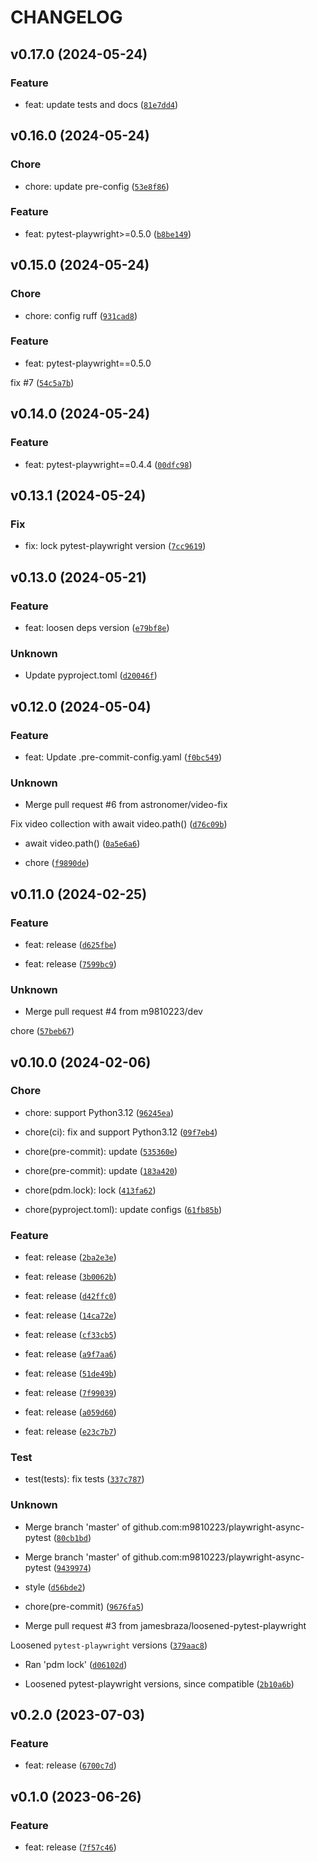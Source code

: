 # CHANGELOG



## v0.17.0 (2024-05-24)

### Feature

* feat: update tests and docs ([`81e7dd4`](https://github.com/m9810223/playwright-async-pytest/commit/81e7dd41d7b129964338ed7359dded6a886e0a6f))


## v0.16.0 (2024-05-24)

### Chore

* chore: update pre-config ([`53e8f86`](https://github.com/m9810223/playwright-async-pytest/commit/53e8f869589abea02f96e400e7618bb2d26e5143))

### Feature

* feat: pytest-playwright&gt;=0.5.0 ([`b8be149`](https://github.com/m9810223/playwright-async-pytest/commit/b8be1498ecd1cb8ff71cc31d3367b3d506273be1))


## v0.15.0 (2024-05-24)

### Chore

* chore: config ruff ([`931cad8`](https://github.com/m9810223/playwright-async-pytest/commit/931cad8324e0146bed0811bd2ed4e56f4b31b20b))

### Feature

* feat: pytest-playwright==0.5.0

fix #7 ([`54c5a7b`](https://github.com/m9810223/playwright-async-pytest/commit/54c5a7b1dd48020eacb002118adb52182d9b50ea))


## v0.14.0 (2024-05-24)

### Feature

* feat: pytest-playwright==0.4.4 ([`00dfc98`](https://github.com/m9810223/playwright-async-pytest/commit/00dfc98adece5e028007bea7534b98c50aaefc2c))


## v0.13.1 (2024-05-24)

### Fix

* fix: lock pytest-playwright version ([`7cc9619`](https://github.com/m9810223/playwright-async-pytest/commit/7cc96195ddf51df8e904dba737a39e18b48e51e3))


## v0.13.0 (2024-05-21)

### Feature

* feat: loosen deps version ([`e79bf8e`](https://github.com/m9810223/playwright-async-pytest/commit/e79bf8e8fd8482fc4f371c0fd12f941192c0bd36))

### Unknown

* Update pyproject.toml ([`d20046f`](https://github.com/m9810223/playwright-async-pytest/commit/d20046f32934d326fe3ecc79a6fb1e01fc465d75))


## v0.12.0 (2024-05-04)

### Feature

* feat: Update .pre-commit-config.yaml ([`f0bc549`](https://github.com/m9810223/playwright-async-pytest/commit/f0bc54918c5ed82c4a636ba90e4258adee064548))

### Unknown

* Merge pull request #6 from astronomer/video-fix

Fix video collection with await video.path() ([`d76c09b`](https://github.com/m9810223/playwright-async-pytest/commit/d76c09b11981a7c9079e16a127719a0cee018960))

* await video.path() ([`0a5e6a6`](https://github.com/m9810223/playwright-async-pytest/commit/0a5e6a62373e046ec9bd237ca83f3e85e5929d42))

* chore ([`f9890de`](https://github.com/m9810223/playwright-async-pytest/commit/f9890de71fbb342b8ff0d72cd3e3d4263e88fdca))


## v0.11.0 (2024-02-25)

### Feature

* feat: release ([`d625fbe`](https://github.com/m9810223/playwright-async-pytest/commit/d625fbe9a1213358bf4bef7472f086e9c938e989))

* feat: release ([`7599bc9`](https://github.com/m9810223/playwright-async-pytest/commit/7599bc9839b647c3d8ed7615626aefd767733704))

### Unknown

* Merge pull request #4 from m9810223/dev

chore ([`57beb67`](https://github.com/m9810223/playwright-async-pytest/commit/57beb67d7f662fd483ab01448a6ebef5c7512810))


## v0.10.0 (2024-02-06)

### Chore

* chore: support Python3.12 ([`96245ea`](https://github.com/m9810223/playwright-async-pytest/commit/96245ea78190049fd34eb56b8b543b8e04f4d03c))

* chore(ci): fix and support Python3.12 ([`09f7eb4`](https://github.com/m9810223/playwright-async-pytest/commit/09f7eb4601f83ed0a14ee608676166f39820cd40))

* chore(pre-commit): update ([`535360e`](https://github.com/m9810223/playwright-async-pytest/commit/535360eaeb1189d4d55690a77ff9306ad118c425))

* chore(pre-commit): update ([`183a420`](https://github.com/m9810223/playwright-async-pytest/commit/183a420e3e1a128060fb708cd166df5e29ba5dc5))

* chore(pdm.lock): lock ([`413fa62`](https://github.com/m9810223/playwright-async-pytest/commit/413fa624df9e7a62fc6e360ba4ae8c2c6293ad74))

* chore(pyproject.toml): update configs ([`61fb85b`](https://github.com/m9810223/playwright-async-pytest/commit/61fb85b17e13fe68c7dbc70d65ce1c6f6a274cb4))

### Feature

* feat: release ([`2ba2e3e`](https://github.com/m9810223/playwright-async-pytest/commit/2ba2e3ec1b92addf295b2a0968c0939a0c39a8d4))

* feat: release ([`3b0062b`](https://github.com/m9810223/playwright-async-pytest/commit/3b0062bdbbe2636728824213ec659c5097474d5f))

* feat: release ([`d42ffc0`](https://github.com/m9810223/playwright-async-pytest/commit/d42ffc0d5d008151fd3150c2d6faaae4f0e3367b))

* feat: release ([`14ca72e`](https://github.com/m9810223/playwright-async-pytest/commit/14ca72e657443da9fea8c197a9feba50c17016a8))

* feat: release ([`cf33cb5`](https://github.com/m9810223/playwright-async-pytest/commit/cf33cb56f17bef089ad8ce6bebd51ec848792054))

* feat: release ([`a9f7aa6`](https://github.com/m9810223/playwright-async-pytest/commit/a9f7aa69e0b309289996e7d565c18f7dc8f2507d))

* feat: release ([`51de49b`](https://github.com/m9810223/playwright-async-pytest/commit/51de49b75b4ae2df3547a0ed87740e606364ce75))

* feat: release ([`7f99039`](https://github.com/m9810223/playwright-async-pytest/commit/7f99039ab93fcede6c4a9a8e43808bc7801161aa))

* feat: release ([`a059d60`](https://github.com/m9810223/playwright-async-pytest/commit/a059d60b51491f870e6f5a0a0bd50d37217e68aa))

* feat: release ([`e23c7b7`](https://github.com/m9810223/playwright-async-pytest/commit/e23c7b7ae1a7ce1829b78b120f97f33263d0b466))

### Test

* test(tests): fix tests ([`337c787`](https://github.com/m9810223/playwright-async-pytest/commit/337c787609ac8a54f3bcdbfdec4381807ac074b6))

### Unknown

* Merge branch &#39;master&#39; of github.com:m9810223/playwright-async-pytest ([`80cb1bd`](https://github.com/m9810223/playwright-async-pytest/commit/80cb1bd5270dff15c8075f0b65719fe4e71987ea))

* Merge branch &#39;master&#39; of github.com:m9810223/playwright-async-pytest ([`9439974`](https://github.com/m9810223/playwright-async-pytest/commit/9439974ad2eab1c0fc167ed72337cd8c151779c2))

* style ([`d56bde2`](https://github.com/m9810223/playwright-async-pytest/commit/d56bde290160f3e63babe7c8f764a2f2814e4211))

* chore(pre-commit) ([`9676fa5`](https://github.com/m9810223/playwright-async-pytest/commit/9676fa58904c88568f9185666c6877dd4dbc8184))

* Merge pull request #3 from jamesbraza/loosened-pytest-playwright

Loosened `pytest-playwright` versions ([`379aac8`](https://github.com/m9810223/playwright-async-pytest/commit/379aac8aaa109b66b6acf775185b80a7cc13e988))

* Ran &#39;pdm lock&#39; ([`d06102d`](https://github.com/m9810223/playwright-async-pytest/commit/d06102da5e2665b854b0d8e1e33587d51ef0da82))

* Loosened pytest-playwright versions, since compatible ([`2b10a6b`](https://github.com/m9810223/playwright-async-pytest/commit/2b10a6be91da2cb8a36a61db22d0691b558826d6))


## v0.2.0 (2023-07-03)

### Feature

* feat: release ([`6700c7d`](https://github.com/m9810223/playwright-async-pytest/commit/6700c7d50bc278c7e5d5f31c4cbd885e971f5a41))


## v0.1.0 (2023-06-26)

### Feature

* feat: release ([`7f57c46`](https://github.com/m9810223/playwright-async-pytest/commit/7f57c46896c48b62e91c5650dcd61d199b1d159d))
